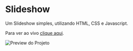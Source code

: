 # Slideshow

Um Slideshow simples, utilizando HTML, CSS e Javascript.

Para ver ao vivo [clique aqui](#).

![Preview do Projeto](#)
